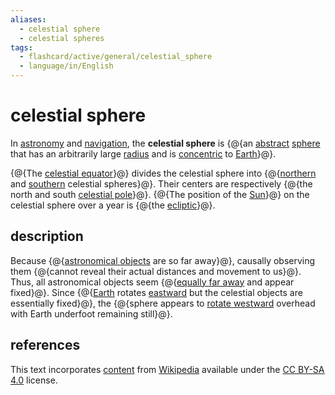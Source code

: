 ```yaml
---
aliases:
  - celestial sphere
  - celestial spheres
tags:
  - flashcard/active/general/celestial_sphere
  - language/in/English
---
```


# celestial sphere

In [astronomy](astronomy.md) and [navigation](navigation.md), the __celestial sphere__ is {@{an [abstract](abstraction.md) [sphere](sphere.md) that has an arbitrarily large [radius](radius.md) and is [concentric](concentric%20objects.md) to [Earth](Earth.md)}@}. <!--SR:!2025-01-17,138,290-->

{@{The [celestial equator](celestial%20equator.md)}@} divides the celestial sphere into {@{[northern](northern%20celestial%20sphere.md) and [southern](southern%20celestial%20sphere.md) celestial spheres}@}. Their centers are respectively {@{the north and south [celestial pole](celestial%20pole.md)}@}. {@{The position of the [Sun](Sun.md)}@} on the celestial sphere over a year is {@{the [ecliptic](ecliptic.md)}@}. <!--SR:!2025-05-30,257,330!2025-01-11,134,290!2025-05-15,248,330!2025-03-19,186,310!2025-04-12,201,310-->

## description

Because {@{[astronomical objects](astronomical%20object.md) are so far away}@}, causally observing them {@{cannot reveal their actual distances and movement to us}@}. Thus, all astronomical objects seem {@{[equally far away](equidistant.md) and appear fixed}@}. Since {@{[Earth](Earth.md) rotates [eastward](east.md) but the celestial objects are essentially fixed}@}, the {@{sphere appears to [rotate westward](diurnal%20motion.md) overhead with Earth underfoot remaining still}@}. <!--SR:!2025-03-09,176,310!2025-03-20,185,310!2025-03-11,192,310!2024-11-15,90,270!2024-12-07,115,290-->

## references

This text incorporates [content](https://en.wikipedia.org/wiki/celestial_sphere) from [Wikipedia](Wikipedia.md) available under the [CC BY-SA 4.0](https://creativecommons.org/licenses/by-sa/4.0/) license.
